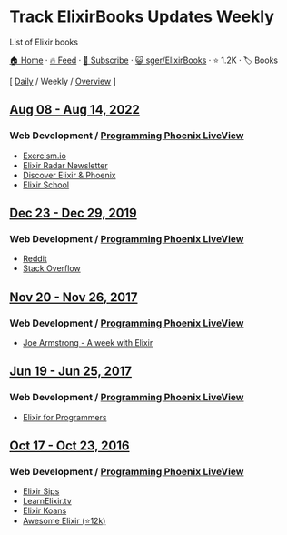 # Track ElixirBooks Updates Weekly

List of Elixir books

[🏠 Home](/README.md) · [🔥 Feed](https://test.trackawesomelist.com/sger/ElixirBooks/week/feed.xml) · [📮 Subscribe](https://trackawesomelist.us17.list-manage.com/subscribe?u=d2f0117aa829c83a63ec63c2f&id=36a103854c) · [😺 sger/ElixirBooks](https://github.com/sger/ElixirBooks/blob/main/README.md) · ⭐ 1.2K · 🏷️ Books

[ [Daily](/content/sger/ElixirBooks/README.md) / Weekly / [Overview](/content/sger/ElixirBooks/readme/README.md) ]



## [Aug 08 - Aug 14, 2022](/content/2022/32/README.md)

### **Web Development** / [Programming Phoenix LiveView](https://pragprog.com/titles/liveview/programming-phoenix-liveview/)

*   [Exercism.io](https://exercism.org/tracks/elixir)
*   [Elixir Radar Newsletter](https://elixir-radar.com)
*   [Discover Elixir & Phoenix](https://ludu.co/course/discover-elixir-phoenix/)
*   [Elixir School](https://elixirschool.com/en)

## [Dec 23 - Dec 29, 2019](/content/2019/51/README.md)

### **Web Development** / [Programming Phoenix LiveView](https://pragprog.com/titles/liveview/programming-phoenix-liveview/)

*   [Reddit](https://www.reddit.com/r/elixir/)
*   [Stack Overflow](https://stackoverflow.com/questions/tagged/elixir)

## [Nov 20 - Nov 26, 2017](/content/2017/47/README.md)

### **Web Development** / [Programming Phoenix LiveView](https://pragprog.com/titles/liveview/programming-phoenix-liveview/)

*   [Joe Armstrong - A week with Elixir](https://joearms.github.io/published/2013-05-31-a-week-with-elixir.html)

## [Jun 19 - Jun 25, 2017](/content/2017/25/README.md)

### **Web Development** / [Programming Phoenix LiveView](https://pragprog.com/titles/liveview/programming-phoenix-liveview/)

*   [Elixir for Programmers](https://codestool.coding-gnome.com/courses/elixir-for-programmers)

## [Oct 17 - Oct 23, 2016](/content/2016/42/README.md)

### **Web Development** / [Programming Phoenix LiveView](https://pragprog.com/titles/liveview/programming-phoenix-liveview/)

*   [Elixir Sips](http://elixirsips.com)
*   [LearnElixir.tv](https://www.learnelixir.tv/)
*   [Elixir Koans](http://elixirkoans.io)
*   [Awesome Elixir (⭐12k)](https://github.com/h4cc/awesome-elixir)